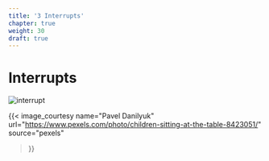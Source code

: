```yaml
---
title: '3 Interrupts'
chapter: true
weight: 30
draft: true
---
```


# Interrupts

![interrupt](/img/20/pexels-pavel-danilyuk-8423051.jpg)

{{< image_courtesy 
  name="Pavel Danilyuk"
  url="https://www.pexels.com/photo/children-sitting-at-the-table-8423051/"
  source="pexels"
  >}}